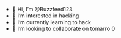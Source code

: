 - 👋 Hi, I’m @Buzzfeed123
- 👀 I’m interested in hacking
- 🌱 I’m currently learning to hack
- 💞️ I’m looking to collaborate on tomarro
0

<!---
Buzzfeed123/Buzzfeed123 is a ✨ special ✨ repository because its `README.md` (this file) appears on your GitHub profile.
You can click the Preview link to take a look at your changes.
--->
